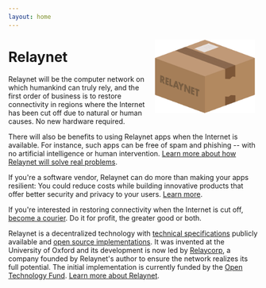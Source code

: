 ```yaml
---
layout: home
---
```


<img src="./custom-assets/logo.png" style="float:right; margin: 0.5em; max-width: 40%"/>

# Relaynet

Relaynet will be the computer network on which humankind can truly rely, and the first order of business is to restore connectivity in regions where the Internet has been cut off due to natural or human causes. No new hardware required.

There will also be benefits to using Relaynet apps when the Internet is available. For instance, such apps can be free of spam and phishing -- with no artificial intelligence or human intervention. [Learn more about how Relaynet will solve real problems](./users).

If you're a software vendor, Relaynet can do more than making your apps resilient: You could reduce costs while building innovative products that offer better security and privacy to your users. [Learn more](./software-vendors).

If you're interested in restoring connectivity when the Internet is cut off, [become a courier](./couriers). Do it for profit, the greater good or both.

Relaynet is a decentralized technology with [technical specifications](https://specs.relaynet.network/) publicly available and [open source implementations](https://github.com/relaycorp). It was invented at the University of Oxford and its development is now led by [Relaycorp](https://relaycorp.tech/), a company founded by Relaynet's author to ensure the network realizes its full potential. The initial implementation is currently funded by the [Open Technology Fund](https://www.opentech.fund/). [Learn more about Relaynet](./about).

